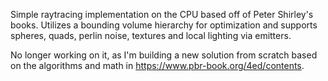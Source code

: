 Simple raytracing implementation on the CPU based off of Peter Shirley's books. Utilizes a bounding volume hierarchy for optimization and supports spheres, quads, perlin noise, textures and local lighting via emitters. 


No longer working on it, as I'm building a new solution from scratch based on the algorithms and math in https://www.pbr-book.org/4ed/contents. 
